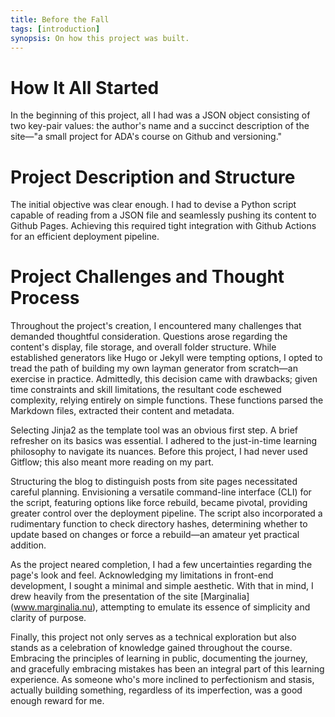 ```yaml
---
title: Before the Fall
tags: [introduction]
synopsis: On how this project was built.
---
```

# How It All Started
In the beginning of this project, all I had was a JSON object consisting of two key-pair values: the author's name and a succinct description of the site—"a small project for ADA's course on Github and versioning."

# Project Description and Structure
The initial objective was clear enough. I had to devise a Python script capable of reading from a JSON file and seamlessly pushing its content to Github Pages. Achieving this required tight integration with Github Actions for an efficient deployment pipeline.

# Project Challenges and Thought Process
Throughout the project's creation, I encountered many challenges that demanded thoughtful consideration. Questions arose regarding the content's display, file storage, and overall folder structure. While established generators like Hugo or Jekyll were tempting options, I opted to tread the path of building my own layman generator from scratch—an exercise in practice. Admittedly, this decision came with drawbacks; given time constraints and skill limitations, the resultant code eschewed complexity, relying entirely on simple functions. These functions parsed the Markdown files, extracted their content and metadata.

Selecting Jinja2 as the template tool was an obvious first step. A brief refresher on its basics was essential. I adhered to the just-in-time learning philosophy to navigate its nuances. Before this project, I had never used Gitflow; this also meant more reading on my part.

Structuring the blog to distinguish posts from site pages necessitated careful planning. Envisioning a versatile command-line interface (CLI) for the script, featuring options like force rebuild, became pivotal, providing greater control over the deployment pipeline. The script also incorporated a rudimentary function to check directory hashes, determining whether to update based on changes or force a rebuild—an amateur yet practical addition.

As the project neared completion, I had a few uncertainties regarding the page's look and feel. Acknowledging my limitations in front-end development, I sought a minimal and simple aesthetic. With that in mind, I drew heavily from the presentation of the site [Marginalia] (www.marginalia.nu), attempting to emulate its essence of simplicity and clarity of purpose.

Finally, this project not only serves as a technical exploration but also stands as a celebration of knowledge gained throughout the course. Embracing the principles of learning in public, documenting the journey, and gracefully embracing mistakes has been an integral part of this learning experience. As someone who's more inclined to perfectionism and stasis, actually building something, regardless of its imperfection, was a good enough reward for me.
